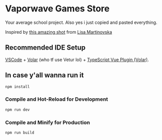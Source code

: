 # Vaporwave Games Store

Your average school project. Also yes i just copied and pasted everything.

Inspired by [this amazing shot](https://dribbble.com/shots/6910154-Playgame-Store-Store-Screens) from [Lisa Martinovska](https://dribbble.com/LisaMartinovska)

## Recommended IDE Setup

[VSCode](https://code.visualstudio.com/) + [Volar](https://marketplace.visualstudio.com/items?itemName=johnsoncodehk.volar) (who tf use Vetur lol) + [TypeScript Vue Plugin (Volar)](https://marketplace.visualstudio.com/items?itemName=johnsoncodehk.vscode-typescript-vue-plugin).

## In case y'all wanna run it

```sh
npm install
```

### Compile and Hot-Reload for Development

```sh
npm run dev
```

### Compile and Minify for Production

```sh
npm run build
```
